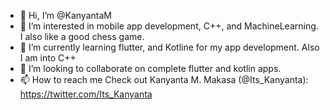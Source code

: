 - 👋 Hi, I’m @KanyantaM
- 👀 I’m interested in mobile app development, C++, and MachineLearning. I also like a good chess game.
- 🌱 I’m currently learning flutter, and Kotline for my app development. Also I am into C++
- 💞️ I’m looking to collaborate on complete flutter and kotlin apps.
- 📫 How to reach me Check out Kanyanta M. Makasa (@Its_Kanyanta): https://twitter.com/Its_Kanyanta

<!---
KanyantaM/KanyantaM is a ✨ special ✨ repository because its `README.md` (this file) appears on your GitHub profile.
You can click the Preview link to take a look at your changes.
--->
